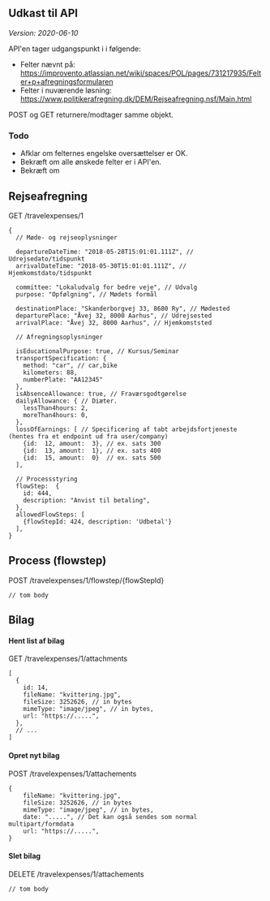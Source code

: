 ## Udkast til API
_Version: 2020-06-10_

API'en tager udgangspunkt i i følgende:
* Felter nævnt på: https://improvento.atlassian.net/wiki/spaces/POL/pages/731217935/Felter+p+afregningsformularen
* Felter i nuværende løsning: https://www.politikerafregning.dk/DEM/Rejseafregning.nsf/Main.html

POST og GET returnere/modtager samme objekt.

### Todo
- Afklar om felternes engelske oversættelser er OK.
- Bekræft om alle ønskede felter er i API'en.
- Bekræft om


## Rejseafregning
GET /travelexpenses/1
```json5
{
  // Møde- og rejseoplysninger

  departureDateTime: "2018-05-28T15:01:01.111Z", // Udrejsedato/tidspunkt
  arrivalDateTime: "2018-05-30T15:01:01.111Z", // Hjemkomstdato/tidspunkt

  committee: "Lokaludvalg for bedre veje", // Udvalg
  purpose: "Opfølgning", // Mødets formål

  destinationPlace: "Skanderborgvej 33, 8680 Ry", // Mødested
  departurePlace: "Åvej 32, 8000 Aarhus", // Udrejsested
  arrivalPlace: "Åvej 32, 8000 Aarhus", // Hjemkomststed

  // Afregningsoplysninger

  isEducationalPurpose: true, // Kursus/Seminar
  transportSpecification: {
    method: "car", // car,bike
    kilometers: 88,
    numberPlate: "AA12345"
  },
  isAbsenceAllowance: true, // Fraværsgodtgørelse
  dailyAllowance: { // Diæter.
    lessThan4hours: 2,
    moreThan4hours: 0,
  },
  lossOfEarnings: [ // Specificering af tabt arbejdsfortjeneste (hentes fra et endpoint ud fra user/company)
    {id:  12, amount:  3}, // ex. sats 300
    {id:  13, amount:  1}, // ex. sats 400
    {id:  15, amount:  0}  // ex. sats 500
  ],

  // Processstyring
  flowStep:  {
    id: 444,
    description: "Anvist til betaling",
  },
  allowedFlowSteps: [
    {flowStepId: 424, description: 'Udbetal'}
  ],
}
```

## Process (flowstep)

POST /travelexpenses/1/flowstep/{flowStepId}
```json5
// tom body
```

## Bilag

#### Hent list af bilag
GET /travelexpenses/1/attachments
```json5
[
  {
    id: 14,
    fileName: "kvittering.jpg",
    fileSize: 3252626, // in bytes
    mimeType: "image/jpeg", // in bytes,
    url: "https://.....",
  },
  // ...
]
```

#### Opret nyt bilag
POST /travelexpenses/1/attachements
```json5
{
    fileName: "kvittering.jpg",
    fileSize: 3252626, // in bytes
    mimeType: "image/jpeg", // in bytes,
    date: ".....", // Det kan også sendes som normal multipart/formdata
    url: "https://.....",
}
```

#### Slet bilag
DELETE /travelexpenses/1/attachements
```json5
// tom body
```



